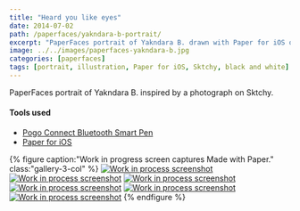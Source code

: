 ```yaml
---
title: "Heard you like eyes"
date: 2014-07-02
path: /paperfaces/yakndara-b-portrait/
excerpt: "PaperFaces portrait of Yakndara B. drawn with Paper for iOS on an iPad."
image: ../../images/paperfaces-yakndara-b.jpg
categories: [paperfaces]
tags: [portrait, illustration, Paper for iOS, Sktchy, black and white]
---
```


PaperFaces portrait of Yakndara B. inspired by a photograph on Sktchy.

#### Tools used

- [Pogo Connect Bluetooth Smart Pen](https://www.amazon.com/gp/product/B009K448L4/ref=as_li_ss_tl?ie=UTF8&camp=1789&creative=390957&creativeASIN=B009K448L4&linkCode=as2&tag=mademist-20)
- [Paper for iOS](https://paper.bywetransfer.com/)

{% figure caption:"Work in progress screen captures Made with Paper." class:"gallery-3-col" %}
[![Work in process screenshot](../../images/paperfaces-yakndara-b-process-1-600.jpg)](../../images/paperfaces-yakndara-b-process-1-lg.jpg) [![Work in process screenshot](../../images/paperfaces-yakndara-b-process-2-600.jpg)](../../images/paperfaces-yakndara-b-process-2-lg.jpg) [![Work in process screenshot](../../images/paperfaces-yakndara-b-process-3-600.jpg)](../../images/paperfaces-yakndara-b-process-3-lg.jpg) [![Work in process screenshot](../../images/paperfaces-yakndara-b-process-4-600.jpg)](../../images/paperfaces-yakndara-b-process-4-lg.jpg) [![Work in process screenshot](../../images/paperfaces-yakndara-b-process-5-600.jpg)](../../images/paperfaces-yakndara-b-process-5-lg.jpg) [![Work in process screenshot](../../images/paperfaces-yakndara-b-process-6-600.jpg)](../../images/paperfaces-yakndara-b-process-6-lg.jpg)
{% endfigure %}

